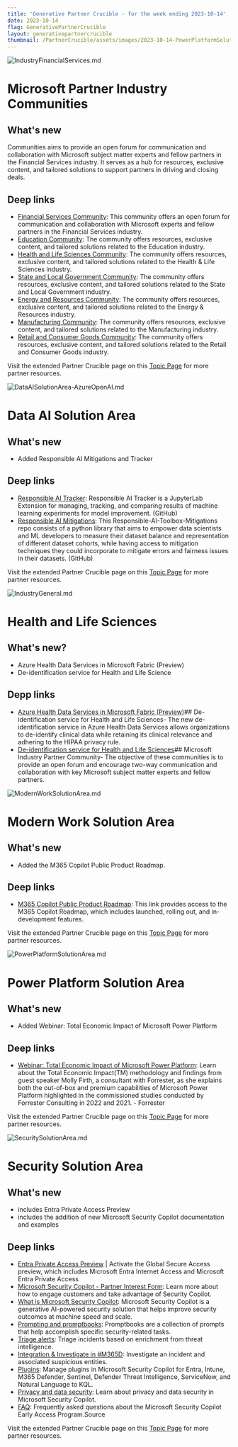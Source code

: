 ```yaml
---
title: 'Generative Partner Crucible - for the week ending 2023-10-14'
date: 2023-10-14
flag: GenerativePartnerCrucible
layout: generativepartnercrucible
thumbnail: /PartnerCrucible/assets/images/2023-10-14-PowerPlatformSolutionArea.md-image.png
---
```


![ IndustryFinancialServices.md ]( /PartnerCrucible/assets/images/2023-10-14-IndustryFinancialServices.md-image.png )

# Microsoft Partner Industry Communities

## What's new

Communities aims to provide an open forum for communication and collaboration with Microsoft subject matter experts and fellow partners in the Financial Services industry. It serves as a hub for resources, exclusive content, and tailored solutions to support partners in driving and closing deals.

## Deep links

- [Financial Services Community](https://forms.office.com/Pages/ResponsePage.aspx?id=v4j5cvGGr0GRqy180BHbRzZDvYmlXT5PsU642IZ8m31UQjlMRTU1RzRDV1NLSFExRUtFRU9PMVZONiQlQCN0PWcu): This community offers an open forum for communication and collaboration with Microsoft experts and fellow partners in the Financial Services industry. 
- [Education Community](https://forms.office.com/Pages/ResponsePage.aspx?id=v4j5cvGGr0GRqy180BHbRzZDvYmlXT5PsU642IZ8m31UNVZRQUM2WkE3TzE3Sk9TM1FaNEEySlNKTCQlQCN0PWcu): The community offers resources, exclusive content, and tailored solutions related to the Education industry.
- [Health and Life Sciences Community](https://forms.office.com/Pages/ResponsePage.aspx?id=v4j5cvGGr0GRqy180BHbRzZDvYmlXT5PsU642IZ8m31URTNMQUk0M1AxOVZMM0xLQzRRVzdQRkQ2RyQlQCN0PWcu): The community offers resources, exclusive content, and tailored solutions related to the Health & Life Sciences industry.
- [State and Local Government Community](https://forms.office.com/Pages/ResponsePage.aspx?id=v4j5cvGGr0GRqy180BHbRzZDvYmlXT5PsU642IZ8m31URFRNSk1VVE5aN09FOUcwMEVMRDdOQjRLQSQlQCN0PWcu): The community offers resources, exclusive content, and tailored solutions related to the State and Local Government industry.
- [Energy and Resources Community](https://forms.office.com/Pages/ResponsePage.aspx?id=v4j5cvGGr0GRqy180BHbRzZDvYmlXT5PsU642IZ8m31UODdJTUw1SDFNNEQwTFM4TE5TWFBGQVU1OSQlQCN0PWcu): The community offers resources, exclusive content, and tailored solutions related to the Energy & Resources industry.
- [Manufacturing Community](https://forms.office.com/Pages/ResponsePage.aspx?id=v4j5cvGGr0GRqy180BHbRzZDvYmlXT5PsU642IZ8m31URUZOTEcwMDlVS0JZNDJEN0NWVjNPV1JJUyQlQCN0PWcu): The community offers resources, exclusive content, and tailored solutions related to the Manufacturing industry.
- [Retail and Consumer Goods Community](https://forms.office.com/Pages/ResponsePage.aspx?id=v4j5cvGGr0GRqy180BHbRzZDvYmlXT5PsU642IZ8m31UQ1FYUEFLMlRKTUhSWkRNWEhVNzhNSENDNiQlQCN0PWcu): The community offers resources, exclusive content, and tailored solutions related to the Retail and Consumer Goods industry.

Visit the extended Partner Crucible page on this [Topic Page](https://lagimik.github.io/PartnerCrucible/IndustryGeneral) for more partner resources.

![ DataAISolutionArea-AzureOpenAI.md ]( /PartnerCrucible/assets/images/2023-10-14-DataAISolutionArea-AzureOpenAI.md-image.png )

# Data AI Solution Area

## What's new

- Added Responsible AI Mitigations and Tracker
 
## Deep links

- [Responsible AI Tracker](https://github.com/microsoft/responsible-ai-toolbox-tracker): Responsible AI Tracker is a JupyterLab Extension for managing, tracking, and comparing results of machine learning experiments for model improvement. (GitHub)
- [Responsible AI Mitigations](https://github.com/microsoft/responsible-ai-toolbox-mitigations): This Responsible-AI-Toolbox-Mitigations repo consists of a python library that aims to empower data scientists and ML developers to measure their dataset balance and representation of different dataset cohorts, while having access to mitigation techniques they could incorporate to mitigate errors and fairness issues in their datasets. (GitHub)

Visit the extended Partner Crucible page on this [Topic Page](https://lagimik.github.io/PartnerCrucible/DataAISolutionArea-AzureOpenAI) for more partner resources.


![ IndustryGeneral.md ]( /PartnerCrucible/assets/images/2023-10-14-IndustryGeneral.md-image.png )

# Health and Life Sciences

## What's new?

- Azure Health Data Services in Microsoft Fabric (Preview)
- De-identification service for Health and Life Science

## Depp links

- [Azure Health Data Services in Microsoft Fabric (Preview)](https://www.microsoft.com/en-us/industry/blog/healthcare/2023/10/10/unlock-data-value-with-healthcare-data-solutions-in-microsoft-fabric/)## De-identification service for Health and Life Sciences- The new de-identification service in Azure Health Data Services allows organizations to de-identify clinical data while retaining its clinical relevance and adhering to the HIPAA privacy rule.
- [De-identification service for Health and Life Sciences](https://techcommunity.microsoft.com/t5/healthcare-and-life-sciences/announcing-a-de-identification-service-for-health-and-life/ba-p/3949712)## Microsoft Industry Partner Community- The objective of these communities is to provide an open forum and encourage two-way communication and collaboration with key Microsoft subject matter experts and fellow partners.


![ ModernWorkSolutionArea.md ]( /PartnerCrucible/assets/images/2023-10-14-ModernWorkSolutionArea.md-image.png )

# Modern Work Solution Area

## What's new

- Added the M365 Copilot Public Product Roadmap.

## Deep links
- [M365 Copilot Public Product Roadmap](https://aka.ms/M365CopilotRoadmap): This link provides access to the M365 Copilot Roadmap, which includes launched, rolling out, and in-development features.

Visit the extended Partner Crucible page on this [Topic Page](https://lagimik.github.io/PartnerCrucible/ModernWorkSolutionArea) for more partner resources.

![ PowerPlatformSolutionArea.md ]( /PartnerCrucible/assets/images/2023-10-14-PowerPlatformSolutionArea.md-image.png )

# Power Platform Solution Area

## What's new

- Added Webinar: Total Economic Impact of Microsoft Power Platform

## Deep links

- [Webinar: Total Economic Impact of Microsoft Power Platform](https://info.microsoft.com/ww-landing-total-economic-impact-of-microsoft-power-platform.html?LCID=CEMA&ocid=AIDN%252FA_TWITTER_oo_spl100004655137456): Learn about the Total Economic Impact(TM) methodology and findings from guest speaker Molly Firth, a consultant with Forrester, as she explains both the out-of-box and premium capabilities of Microsoft Power Platform highlighted in the commissioned studies conducted by Forrester Consulting in 2022 and 2021. - Forrester

Visit the extended Partner Crucible page on this [Topic Page](https://lagimik.github.io/PartnerCrucible/PowerPlatformSolutionArea) for more partner resources.

![ SecuritySolutionArea.md ]( /PartnerCrucible/assets/images/2023-10-14-SecuritySolutionArea.md-image.png )

# Security Solution Area

## What's new

-  includes Entra Private Access Preview
-  includes the addition of new Microsoft Security Copilot documentation and examples

## Deep links
- [Entra Private Access Preview](https://aka.ms/PrivateAccessPreview) | Activate the Global Secure Access preview, which includes Microsoft Entra Internet Access and Microsoft Entra Private Access
- [Microsoft Security Copilot - Partner Interest Form](http://aka.ms/securitycopilotpartner): Learn more about how to engage customers and take advantage of Security Copilot.
- [What is Microsoft Security Copilot](https://learn.microsoft.com/en-us/security-copilot/microsoft-security-copilot?view=o365-worldwide): Microsoft Security Copilot is a generative AI-powered security solution that helps improve security outcomes at machine speed and scale.
- [Prompting and promptbooks](https://learn.microsoft.com/en-us/security-copilot/prompting-security-copilot?view=o365-worldwide): Promptbooks are a collection of prompts that help accomplish specific security-related tasks.
- [Triage alerts](https://learn.microsoft.com/en-us/security-copilot/triage-alert-with-enriched-threat-intel?view=o365-worldwide): Triage incidents based on enrichment from threat intelligence.
- [Integration & Investigate in #M365D](https://learn.microsoft.com/en-us/security-copilot/investigate-incident-malicious-script?view=o365-worldwide): Investigate an incident and associated suspicious entities.
- [Plugins](https://learn.microsoft.com/en-us/security-copilot/manage-plugins?view=o365-worldwide&tabs=securitycopilotplugin): Manage plugins in Microsoft Security Copilot for Entra, Intune, M365 Defender, Sentinel, Defender Threat Intelligence, ServiceNow, and Natural Language to KQL.
- [Privacy and data security](https://learn.microsoft.com/en-us/security-copilot/privacy-data-security?view=o365-worldwide): Learn about privacy and data security in Microsoft Security Copilot.
- [FAQ](https://learn.microsoft.com/en-us/security-copilot/faq-security-copilot?view=o365-worldwide): Frequently asked questions about the Microsoft Security Copilot Early Access Program.Source 

Visit the extended Partner Crucible page on this [Topic Page](https://lagimik.github.io/PartnerCrucible/SecuritySolutionArea) for more partner resources.

